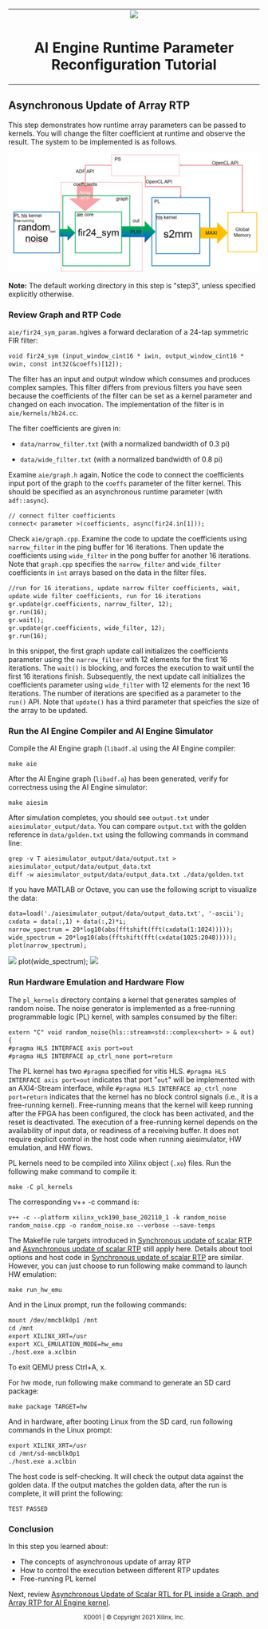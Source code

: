 <table>
 <tr>
   <td align="center"><img src="https://www.xilinx.com/content/dam/xilinx/imgs/press/media-kits/corporate/xilinx-logo.png" width="30%"/><h1>AI Engine Runtime Parameter Reconfiguration Tutorial</h1>
   </td>
 </tr>
 <tr>
 </td>
 </tr>
</table>

## Asynchronous Update of Array RTP
This step demonstrates how runtime array parameters can be passed to kernels. You will change the filter coefficient at runtime and observe the result. The system to be implemented is as follows.

![](./images/figure4.PNG)

__Note:__ The default working directory in this step is "step3", unless specified explicitly otherwise.

### Review Graph and RTP Code
`aie/fir24_sym_param.h`gives a forward declaration of a 24-tap symmetric FIR filter:

	void fir24_sym (input_window_cint16 * iwin, output_window_cint16 * owin, const int32(&coeffs)[12]);
	
The filter has an input and output window which consumes and produces complex samples. This filter differs from previous filters you have seen because the coefficients of the filter can be set as a kernel parameter and changed on each invocation. The implementation of the filter is in `aie/kernels/hb24.cc`.

The filter coefficients are given in:

   * `data/narrow_filter.txt` (with a normalized bandwidth of 0.3 pi)

   * `data/wide_filter.txt` (with a normalized bandwidth of 0.8 pi)

Examine `aie/graph.h` again. Notice the code to connect the coefficients input port of the graph to the `coeffs` parameter of the filter kernel. This should be specified as an asynchronous runtime parameter (with `adf::async`). 

	// connect filter coefficients
	connect< parameter >(coefficients, async(fir24.in[1]));
	
Check `aie/graph.cpp`. Examine the code to update the coefficients using `narrow_filter` in the ping buffer for 16 iterations.
Then update the coefficients using `wide_filter` in the pong buffer for another 16 iterations. Note that `graph.cpp` specifies the `narrow_filter` and `wide_filter` coefficients in `int` arrays based on the data in the filter files.

	//run for 16 iterations, update narrow filter coefficients, wait, update wide filter coefficients, run for 16 iterations
	gr.update(gr.coefficients, narrow_filter, 12);
	gr.run(16); 
	gr.wait();
	gr.update(gr.coefficients, wide_filter, 12);
	gr.run(16); 
	
In this snippet, the first graph update call initializes the coefficients parameter using the `narrow_filter` with 12 elements for the first 16 iterations. The `wait()` is blocking, and forces the execution to wait until the first 16 iterations finish. Subsequently, the next update call initializes the coefficients parameter using `wide_filter` with 12 elements for the next 16 iterations. The number of iterations are specified as a parameter to the `run()` API. Note that `update()` has a third parameter that speicfies the size of the array to be updated.

### Run the AI Engine Compiler and AI Engine Simulator 
Compile the AI Engine graph (`libadf.a`) using the AI Engine compiler:
	
	make aie
	
After the AI Engine graph (`libadf.a`) has been generated, verify for correctness using the AI Engine simulator:
	
	make aiesim
	
After simulation completes, you should see `output.txt` under `aiesimulator_output/data`. You can compare `output.txt` with the golden reference in `data/golden.txt` using the following commands in command line:
	
	grep -v T aiesimulator_output/data/output.txt > aiesimulator_output/data/output_data.txt
	diff -w aiesimulator_output/data/output_data.txt ./data/golden.txt

If you have MATLAB or Octave, you can use the following script to visualize the data:

	data=load('./aiesimulator_output/data/output_data.txt', '-ascii');
	cxdata = data(:,1) + data(:,2)*i;
	narrow_spectrum = 20*log10(abs(fftshift(fft(cxdata(1:1024)))));
	wide_spectrum = 20*log10(abs(fftshift(fft(cxdata(1025:2048)))));
	plot(narrow_spectrum);
![](./images/figure5.PNG)
	plot(wide_spectrum);
![](./images/figure6.PNG)	

### Run Hardware Emulation and Hardware Flow
The `pl_kernels` directory contains a kernel that generates samples of random noise. The noise generator is implemented as a free-running programmable logic (PL) kernel, with samples consumed by the filter: 

	extern "C" void random_noise(hls::stream<std::complex<short> > & out) {
	#pragma HLS INTERFACE axis port=out
	#pragma HLS INTERFACE ap_ctrl_none port=return
	
The PL kernel has two `#pragma` specified for vitis HLS. `#pragma HLS INTERFACE axis port=out` indicates that port "`out`" will be implemented with an AXI4-Stream interface, while `#pragma HLS INTERFACE ap_ctrl_none port=return` indicates that the kernel has no block control signals (i.e., it is a free-running kernel). Free-running means that the kernel will keep running after the FPGA has been configured, the clock has been activated, and the reset is deactivated. The execution of a free-running kernel depends on the availability of input data, or readiness of a receiving buffer. It does not require explicit control in the host code when running aiesimulator, HW emulation, and HW flows.

PL kernels need to be compiled into Xilinx object (`.xo`) files. Run the following make command to compile it:
	
	make -C pl_kernels
	
The corresponding v++ -c command is:
	
	v++ -c --platform xilinx_vck190_base_202110_1 -k random_noise random_noise.cpp -o random_noise.xo --verbose --save-temps
	
The Makefile rule targets introduced in [Synchronous update of scalar RTP](./step1_sync_scalar.md) and [Asynchronous update of scalar RTP](./step2_async_scalar.md) still apply here. Details about tool options and host code in [Synchronous update of scalar RTP](./step1_sync_scalar.md) are similar. However, you can just choose to run following make command to launch HW emulation:

	make run_hw_emu
	
And in the Linux prompt, run the following commands:

	mount /dev/mmcblk0p1 /mnt
	cd /mnt
	export XILINX_XRT=/usr
	export XCL_EMULATION_MODE=hw_emu
	./host.exe a.xclbin
	
To exit QEMU press Ctrl+A, x. 

For hw mode, run following make command to generate an SD card package:
	
	make package TARGET=hw
	
And in hardware, after booting Linux from the SD card, run following commands in the Linux prompt:

	export XILINX_XRT=/usr
	cd /mnt/sd-mmcblk0p1
	./host.exe a.xclbin
	
The host code is self-checking. It will check the output data against the golden data. If the output matches the golden data, after the run is complete, it will print the following:

	TEST PASSED
	
### Conclusion
In this step you learned about:

   * The concepts of asynchronous update of array RTP
   * How to control the execution between different RTP updates
   * Free-running PL kernel

Next, review [Asynchronous Update of Scalar RTL for PL inside a Graph, and Array RTP for AI Engine kernel](./step4_async_pl_scalar_aie_array.md).	
<p align="center"><sup>XD001 | &copy; Copyright 2021 Xilinx, Inc.</sup></p>
